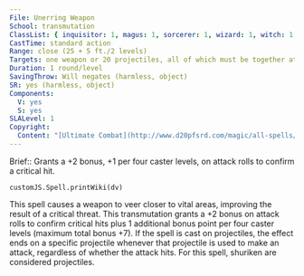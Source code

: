 ```yaml
---
File: Unerring Weapon
School: transmutation
ClassList: { inquisitor: 1, magus: 1, sorcerer: 1, wizard: 1, witch: 1, bloodrager: 1, occultist: 2, psychic: 1, medium: 1 }
CastTime: standard action
Range: close (25 + 5 ft./2 levels)
Targets: one weapon or 20 projectiles, all of which must be together at the time of casting
Duration: 1 round/level
SavingThrow: Will negates (harmless, object)
SR: yes (harmless, object)
Components:
  V: yes
  S: yes
SLALevel: 1
Copyright:
  Content: "[Ultimate Combat](http://www.d20pfsrd.com/magic/all-spells/u/unerring-weapon)"
---
```

Brief:: Grants a +2 bonus, +1 per four caster levels, on attack rolls to confirm a critical hit.

```dataviewjs
customJS.Spell.printWiki(dv)
```

This spell causes a weapon to veer closer to vital areas, improving the result of a critical threat. This transmutation grants a +2 bonus on attack rolls to confirm critical hits plus 1 additional bonus point per four caster levels (maximum total bonus +7). If the spell is cast on projectiles, the effect ends on a specific projectile whenever that projectile is used to make an attack, regardless of whether the attack hits. For this spell, shuriken are considered projectiles.
